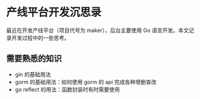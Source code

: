 # 产线平台开发沉思录

最近在开发产线平台（项目代号为 maker），后台主要使用 Go 语言开发。本文记录开发过程中的一些思考。

## 需要熟悉的知识

- gin 的基础用法
- gorm 的基础用法：如何使用 gorm 的 api 完成各种增删查改
- go reflect 的用法：函数封装时有时需要使用
